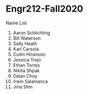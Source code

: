 # Engr212-Fall2020

Name List
1. Aaron Schlichting
2. Bill Waterson
3. Sally Heath
4. Karl Carsola
5. Collin Hiramoto
6. Jessica Trejo
7. Ethan Torres
8. Nikita Shpak
9. Dalan Choy
10. Irwin Salamanca
11. Jina Shin
